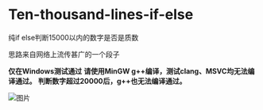 # Ten-thousand-lines-if-else
纯if else判断15000以内的数字是否是质数

思路来自网络上流传甚广的一个段子

**仅在Windows测试通过**
**请使用MinGW g++编译，测试clang、MSVC均无法编译通过。**
**判断数字超过20000后，g++也无法编译通过。**

![图片](https://github.com/lianquke/Ten-thousand-lines-if-else/assets/104185761/ede6a2b3-bf04-4f56-b002-08bf2bfbd622)
